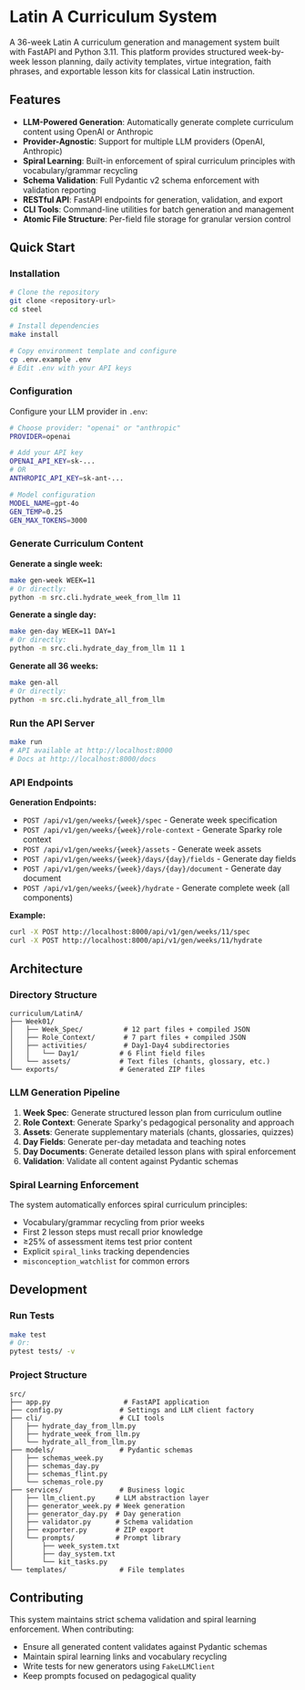 # Latin A Curriculum System

A 36-week Latin A curriculum generation and management system built with FastAPI and Python 3.11. This platform provides structured week-by-week lesson planning, daily activity templates, virtue integration, faith phrases, and exportable lesson kits for classical Latin instruction.

## Features

- **LLM-Powered Generation**: Automatically generate complete curriculum content using OpenAI or Anthropic
- **Provider-Agnostic**: Support for multiple LLM providers (OpenAI, Anthropic)
- **Spiral Learning**: Built-in enforcement of spiral curriculum principles with vocabulary/grammar recycling
- **Schema Validation**: Full Pydantic v2 schema enforcement with validation reporting
- **RESTful API**: FastAPI endpoints for generation, validation, and export
- **CLI Tools**: Command-line utilities for batch generation and management
- **Atomic File Structure**: Per-field file storage for granular version control

## Quick Start

### Installation

```bash
# Clone the repository
git clone <repository-url>
cd steel

# Install dependencies
make install

# Copy environment template and configure
cp .env.example .env
# Edit .env with your API keys
```

### Configuration

Configure your LLM provider in `.env`:

```bash
# Choose provider: "openai" or "anthropic"
PROVIDER=openai

# Add your API key
OPENAI_API_KEY=sk-...
# OR
ANTHROPIC_API_KEY=sk-ant-...

# Model configuration
MODEL_NAME=gpt-4o
GEN_TEMP=0.25
GEN_MAX_TOKENS=3000
```

### Generate Curriculum Content

**Generate a single week:**
```bash
make gen-week WEEK=11
# Or directly:
python -m src.cli.hydrate_week_from_llm 11
```

**Generate a single day:**
```bash
make gen-day WEEK=11 DAY=1
# Or directly:
python -m src.cli.hydrate_day_from_llm 11 1
```

**Generate all 36 weeks:**
```bash
make gen-all
# Or directly:
python -m src.cli.hydrate_all_from_llm
```

### Run the API Server

```bash
make run
# API available at http://localhost:8000
# Docs at http://localhost:8000/docs
```

### API Endpoints

**Generation Endpoints:**
- `POST /api/v1/gen/weeks/{week}/spec` - Generate week specification
- `POST /api/v1/gen/weeks/{week}/role-context` - Generate Sparky role context
- `POST /api/v1/gen/weeks/{week}/assets` - Generate week assets
- `POST /api/v1/gen/weeks/{week}/days/{day}/fields` - Generate day fields
- `POST /api/v1/gen/weeks/{week}/days/{day}/document` - Generate day document
- `POST /api/v1/gen/weeks/{week}/hydrate` - Generate complete week (all components)

**Example:**
```bash
curl -X POST http://localhost:8000/api/v1/gen/weeks/11/spec
curl -X POST http://localhost:8000/api/v1/gen/weeks/11/hydrate
```

## Architecture

### Directory Structure

```
curriculum/LatinA/
├── Week01/
│   ├── Week_Spec/          # 12 part files + compiled JSON
│   ├── Role_Context/       # 7 part files + compiled JSON
│   ├── activities/         # Day1-Day4 subdirectories
│   │   └── Day1/          # 6 Flint field files
│   └── assets/            # Text files (chants, glossary, etc.)
└── exports/               # Generated ZIP files
```

### LLM Generation Pipeline

1. **Week Spec**: Generate structured lesson plan from curriculum outline
2. **Role Context**: Generate Sparky's pedagogical personality and approach
3. **Assets**: Generate supplementary materials (chants, glossaries, quizzes)
4. **Day Fields**: Generate per-day metadata and teaching notes
5. **Day Documents**: Generate detailed lesson plans with spiral enforcement
6. **Validation**: Validate all content against Pydantic schemas

### Spiral Learning Enforcement

The system automatically enforces spiral curriculum principles:
- Vocabulary/grammar recycling from prior weeks
- First 2 lesson steps must recall prior knowledge
- ≥25% of assessment items test prior content
- Explicit `spiral_links` tracking dependencies
- `misconception_watchlist` for common errors

## Development

### Run Tests

```bash
make test
# Or:
pytest tests/ -v
```

### Project Structure

```
src/
├── app.py                  # FastAPI application
├── config.py              # Settings and LLM client factory
├── cli/                   # CLI tools
│   ├── hydrate_day_from_llm.py
│   ├── hydrate_week_from_llm.py
│   └── hydrate_all_from_llm.py
├── models/                # Pydantic schemas
│   ├── schemas_week.py
│   ├── schemas_day.py
│   ├── schemas_flint.py
│   └── schemas_role.py
├── services/              # Business logic
│   ├── llm_client.py     # LLM abstraction layer
│   ├── generator_week.py # Week generation
│   ├── generator_day.py  # Day generation
│   ├── validator.py      # Schema validation
│   ├── exporter.py       # ZIP export
│   └── prompts/          # Prompt library
│       ├── week_system.txt
│       ├── day_system.txt
│       └── kit_tasks.py
└── templates/             # File templates
```

## Contributing

This system maintains strict schema validation and spiral learning enforcement. When contributing:
- Ensure all generated content validates against Pydantic schemas
- Maintain spiral learning links and vocabulary recycling
- Write tests for new generators using `FakeLLMClient`
- Keep prompts focused on pedagogical quality
